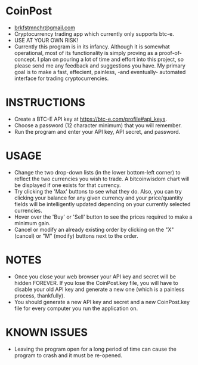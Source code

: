 CoinPost
========
* brkfstmnchr@gmail.com
* Cryptocurrency trading app which currently only supports btc-e.
* USE AT YOUR OWN RISK!
* Currently this program is in its infancy. Although it is somewhat operational, most of its functionality is simply proving as a proof-of-concept. I plan on pouring a lot of time and effort into this project, so please send me any feedback and suggestions you have. My primary goal is to make a fast, effecient, painless, -and eventually- automated interface for trading cryptocurrencies.

INSTRUCTIONS
==========================================================================
* Create a BTC-E API key at https://btc-e.com/profile#api_keys.
* Choose a password (12 character minimum) that you will remember.
* Run the program and enter your API key, API secret, and password. 

USAGE
==========================================================================
* Change the two drop-down lists (in the lower bottom-left corner) to reflect the two currencies you wish to trade. A bitcoinwisdom chart will be displayed if one exists for that currency.
* Try clicking the 'Max' buttons to see what they do. Also, you can try clicking your balance for any given currency and your price/quantity fields will be intelligently updated depending on your currently selected currencies.
* Hover over the 'Buy' or 'Sell' button to see the prices required to make a minimum gain.
* Cancel or modify an already existing order by clicking on the "X" (cancel) or "M" (modify) buttons next to the order.


NOTES
==========================================================================
* Once you close your web browser your API key and secret will be hidden FOREVER. If you lose the CoinPost.key file, you will have to disable your old API key and generate a new one (which is a painless process, thankfully).
* You should generate a new API key and secret and a new CoinPost.key file for every computer you run the application on.

KNOWN ISSUES
==========================================================================
* Leaving the program open for a long period of time can cause the program to crash and it must be re-opened.
